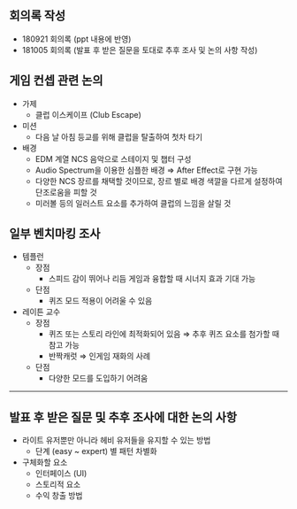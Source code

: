 ## 회의록 작성
* 180921 회의록 (ppt 내용에 반영)
* 181005 회의록 (발표 후 받은 질문을 토대로 추후 조사 및 논의 사항 작성)

## 게임 컨셉 관련 논의
* 가제
	- 클럽 이스케이프 (Club Escape)
* 미션
	- 다음 날 아침 등교를 위해 클럽을 탈출하여 첫차 타기
* 배경
	- EDM 계열 NCS 음악으로 스테이지 및 챕터 구성
	- Audio Spectrum을 이용한 심플한 배경 ⇒ After Effect로 구현 가능
	- 다양한 NCS 장르를 채택할 것이므로, 장르 별로 배경 색깔을 다르게 설정하여 단조로움을 피할 것
	- 미러볼 등의 일러스트 요소를 추가하여 클럽의 느낌을 살릴 것

## 일부 벤치마킹 조사
* 템플런
	- 장점
		+ 스피드 감이 뛰어나 리듬 게임과 융합할 때 시너지 효과 기대 가능
	- 단점
		+ 퀴즈 모드 적용이 어려울 수 있음
* 레이튼 교수
	- 장점
		+ 퀴즈 또는 스토리 라인에 최적화되어 있음 ⇒ 추후 퀴즈 요소를 첨가할 때 참고 가능
		+ 반짝캐럿 ⇒ 인게임 재화의 사례
	- 단점
		+ 다양한 모드를 도입하기 어려움

-------------------------------------------------

## 발표 후 받은 질문 및 추후 조사에 대한 논의 사항
* 라이트 유저뿐만 아니라 헤비 유저들을 유지할 수 있는 방법
	+ 단계 (easy ~ expert) 별 패턴 차별화
* 구체화할 요소
	- 인터페이스 (UI)
	- 스토리적 요소
	- 수익 창출 방법
